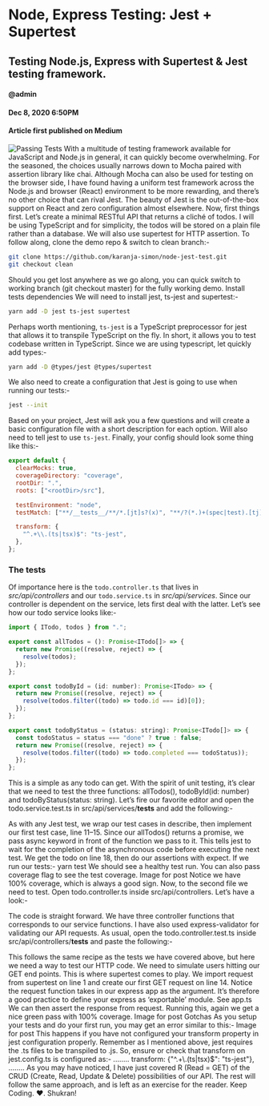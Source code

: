 # Node, Express Testing: Jest + Supertest
## Testing Node.js, Express with Supertest & Jest testing framework.
#### @admin
#### Dec 8, 2020 6:50PM
#### Article first published on Medium
![Passing Tests](/images/blog/10001.png)
With a multitude of testing framework available for JavaScript and Node.js in general, it can quickly become overwhelming. For the seasoned, the choices usually narrows down to Mocha paired with assertion library like chai. Although Mocha can also be used for testing on the browser side, I have found having a uniform test framework across the Node.js and browser (React) environment to be more rewarding, and there’s no other choice that can rival Jest. The beauty of Jest is the out-of-the-box support on React and zero configuration almost elsewhere.
Now, first things first. Let’s create a minimal RESTful API that returns a cliché of todos. I will be using TypeScript and for simplicity, the todos will be stored on a plain file rather than a database. We will also use supertest for HTTP assertion. To follow along, clone the demo repo & switch to clean branch:-
```sh 
git clone https://github.com/karanja-simon/node-jest-test.git
git checkout clean
```
Should you get lost anywhere as we go along, you can quick switch to working branch (git checkout master) for the fully working demo.
Install tests dependencies
We will need to install jest, ts-jest and supertest:-
```sh
yarn add -D jest ts-jest supertest
```
Perhaps worth mentioning, `ts-jest` is a TypeScript preprocessor for jest that allows it to transpile TypeScript on the fly. In short, it allows you to test codebase written in TypeScript.
Since we are using typescript, let quickly add types:-
```bash
yarn add -D @types/jest @types/supertest
```
We also need to create a configuration that Jest is going to use when running our tests:-
```sh
jest --init
```
Based on your project, Jest will ask you a few questions and will create a basic configuration file with a short description for each option. 
Will also need to tell jest to use `ts-jest`. Finally, your config should look some thing like this:-
```js
export default {
  clearMocks: true,
  coverageDirectory: "coverage",
  rootDir: ".",
  roots: ["<rootDir>/src"],

  testEnvironment: "node",
  testMatch: ["**/__tests__/**/*.[jt]s?(x)", "**/?(*.)+(spec|test).[tj]s?(x)"],

  transform: {
    "^.+\\.(ts|tsx)$": "ts-jest",
  },
};
```

### The tests
Of importance here is the `todo.controller.ts` that lives in *src/api/controllers* and our `todo.service.ts` in *src/api/services*. Since our controller is 
dependent on the service, lets first deal with the latter. Let’s see how our todo service looks like:-
```js
import { ITodo, todos } from ".";

export const allTodos = (): Promise<ITodo[]> => {
  return new Promise((resolve, reject) => {
    resolve(todos);
  });
};

export const todoById = (id: number): Promise<ITodo> => {
  return new Promise((resolve, reject) => {
    resolve(todos.filter((todo) => todo.id === id)[0]);
  });
};

export const todoByStatus = (status: string): Promise<ITodo[]> => {
  const todoStatus = status === "done" ? true : false;
  return new Promise((resolve, reject) => {
    resolve(todos.filter((todo) => todo.completed === todoStatus));
  });
};
```

This is a simple as any todo can get. With the spirit of unit testing, it’s clear that we need to test the three functions: allTodos(), todoById(id: number) and todoByStatus(status: string).
Let’s fire our favorite editor and open the todo.service.test.ts in src/api/services/__tests__ and add the following:-

As with any Jest test, we wrap our test cases in describe, then implement our first test case, line 11–15. Since our allTodos() returns a promise, we pass async keyword in front of the function we pass to it. This tells jest to wait for the completion of the asynchronous code before executing the next test. We get the todo on line 18, then do our assertions with expect. If we run our tests:-
yarn test
We should see a healthy test run. You can also pass coverage flag to see the test coverage.
Image for post
Notice we have 100% coverage, which is always a good sign.
Now, to the second file we need to test. Open todo.controller.ts inside src/api/controllers. Let’s have a look:-

The code is straight forward. We have three controller functions that corresponds to our service functions. I have also used express-validator for validating our API requests. As usual, open the todo.controller.test.ts inside src/api/controllers/__tests__ and paste the following:-

This follows the same recipe as the tests we have covered above, but here we need a way to test our HTTP code. We need to simulate users hitting our GET end points. This is where supertest comes to play. We import request from supertest on line 1 and create our first GET request on line 14.
Notice the request function takes in our express app as the argument. It’s therefore a good practice to define your express as ‘exportable’ module. See app.ts
We can then assert the response from request. Running this, again we get a nice green pass with 100% coverage.
Image for post
Gotchas
As you setup your tests and do your first run, you may get an error similar to this:-
Image for post
This happens if you have not configured your transform property in jest configuration properly. Remember as I mentioned above, jest requires the .ts files to be transpiled to .js. So, ensure or check that transform on jest.config.ts is configured as:-
........
transform: {"^.+\\.(ts|tsx)$": "ts-jest"},
........
As you may have noticed, I have just covered R (Read = GET) of the CRUD (Create, Read, Update & Delete) possibilities of our API. The rest will follow the same approach, and is left as an exercise for the reader.
Keep Coding. ❤️. Shukran!
